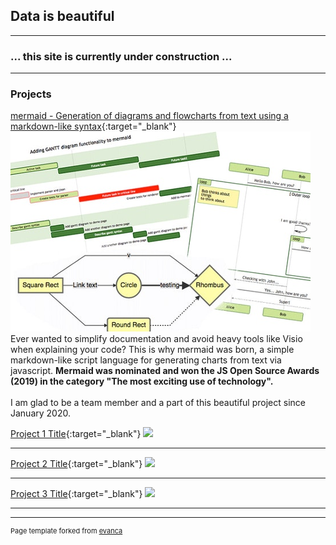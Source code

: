 ## Data is beautiful

---
### ... this site is currently under construction ...
---

### Projects

[mermaid - Generation of diagrams and flowcharts from text using a markdown-like syntax](https://mermaid-js.github.io/mermaid/#/){:target="_blank"}
<img src="images/mermaid_thumbnail.png?raw=true"/>
Ever wanted to simplify documentation and avoid heavy tools like Visio when explaining your code? This is why mermaid was born, a simple markdown-like script language for generating charts from text via javascript. **Mermaid was nominated and won the JS Open Source Awards (2019) in the category "The most exciting use of technology".**<br>
<br>
I am glad to be a team member and a part of this beautiful project since January 2020.<br>

[Project 1 Title](/sample_page){:target="_blank"}
<img src="images/dummy_thumbnail.jpg?raw=true"/>

---

[Project 2 Title](/pdf/sample_presentation.pdf){:target="_blank"}
<img src="images/dummy_thumbnail.jpg?raw=true"/>

---

[Project 3 Title](http://example.com/){:target="_blank"}
<img src="images/dummy_thumbnail.jpg?raw=true"/>

---




---
<p style="font-size:11px">Page template forked from <a href="https://github.com/evanca/quick-portfolio">evanca</a></p>
<!-- Remove above link if you don't want to attibute -->
